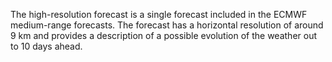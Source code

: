 The high-resolution forecast is a single forecast included in the ECMWF medium-range forecasts. The forecast has a horizontal resolution of around 9 km and provides a description of a possible evolution of the weather out to 10 days ahead.
